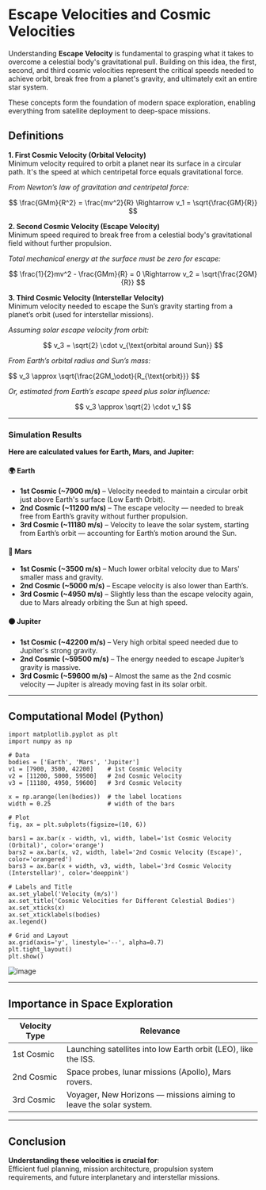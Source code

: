 # Escape Velocities and Cosmic Velocities

Understanding **Escape Velocity** is fundamental to grasping what it takes to overcome a celestial body's gravitational pull. Building on this idea, the first, second, and third cosmic velocities represent the critical speeds needed to achieve orbit, break free from a planet's gravity, and ultimately exit an entire star system.

These concepts form the foundation of modern space exploration, enabling everything from satellite deployment to deep-space missions.

## Definitions

**1. First Cosmic Velocity (Orbital Velocity)**  
Minimum velocity required to orbit a planet near its surface in a circular path. It's the speed at which centripetal force equals gravitational force.  

*From Newton’s law of gravitation and centripetal force:*

$$
\frac{GMm}{R^2} = \frac{mv^2}{R} \Rightarrow v_1 = \sqrt{\frac{GM}{R}}
$$

**2. Second Cosmic Velocity (Escape Velocity)**  
Minimum speed required to break free from a celestial body's gravitational field without further propulsion.  

*Total mechanical energy at the surface must be zero for escape:*

$$
\frac{1}{2}mv^2 - \frac{GMm}{R} = 0 \Rightarrow v_2 = \sqrt{\frac{2GM}{R}}
$$

**3. Third Cosmic Velocity (Interstellar Velocity)**  
Minimum velocity needed to escape the Sun’s gravity starting from a planet’s orbit (used for interstellar missions).  

*Assuming solar escape velocity from orbit:*

$$
v_3 = \sqrt{2} \cdot v_{\text{orbital around Sun}}
$$

*From Earth’s orbital radius and Sun’s mass:*

$$
v_3 \approx \sqrt{\frac{2GM_\odot}{R_{\text{orbit}}}
$$

*Or, estimated from Earth’s escape speed plus solar influence:*

$$
v_3 \approx \sqrt{2} \cdot v_1
$$

---

### Simulation Results

**Here are calculated values for Earth, Mars, and Jupiter:**

#### 🌍 Earth

- **1st Cosmic (~7900 m/s)** – Velocity needed to maintain a circular orbit just above Earth's surface (Low Earth Orbit).  
- **2nd Cosmic (~11200 m/s)** – The escape velocity — needed to break free from Earth’s gravity without further propulsion.  
- **3rd Cosmic (~11180 m/s)** – Velocity to leave the solar system, starting from Earth’s orbit — accounting for Earth’s motion around the Sun.

#### 🔴 Mars

- **1st Cosmic (~3500 m/s)** – Much lower orbital velocity due to Mars' smaller mass and gravity.  
- **2nd Cosmic (~5000 m/s)** – Escape velocity is also lower than Earth’s.  
- **3rd Cosmic (~4950 m/s)** – Slightly less than the escape velocity again, due to Mars already orbiting the Sun at high speed.

#### 🟠 Jupiter

- **1st Cosmic (~42200 m/s)** – Very high orbital speed needed due to Jupiter's strong gravity.  
- **2nd Cosmic (~59500 m/s)** – The energy needed to escape Jupiter’s gravity is massive.  
- **3rd Cosmic (~59600 m/s)** – Almost the same as the 2nd cosmic velocity — Jupiter is already moving fast in its solar orbit.

---

## Computational Model (Python)

<pre><code class="language-python">import matplotlib.pyplot as plt
import numpy as np

# Data
bodies = ['Earth', 'Mars', 'Jupiter']
v1 = [7900, 3500, 42200]    # 1st Cosmic Velocity
v2 = [11200, 5000, 59500]   # 2nd Cosmic Velocity
v3 = [11180, 4950, 59600]   # 3rd Cosmic Velocity

x = np.arange(len(bodies))  # the label locations
width = 0.25                # width of the bars

# Plot
fig, ax = plt.subplots(figsize=(10, 6))

bars1 = ax.bar(x - width, v1, width, label='1st Cosmic Velocity (Orbital)', color='orange')
bars2 = ax.bar(x, v2, width, label='2nd Cosmic Velocity (Escape)', color='orangered')
bars3 = ax.bar(x + width, v3, width, label='3rd Cosmic Velocity (Interstellar)', color='deeppink')

# Labels and Title
ax.set_ylabel('Velocity (m/s)')
ax.set_title('Cosmic Velocities for Different Celestial Bodies')
ax.set_xticks(x)
ax.set_xticklabels(bodies)
ax.legend()

# Grid and Layout
ax.grid(axis='y', linestyle='--', alpha=0.7)
plt.tight_layout()
plt.show()
</code></pre>

![image](https://github.com/user-attachments/assets/938cf3a5-fe1a-4ae2-8012-235c2e0b795b)

---

## Importance in Space Exploration

| Velocity Type | Relevance |
|---------------|-----------|
| 1st Cosmic    | Launching satellites into low Earth orbit (LEO), like the ISS. |
| 2nd Cosmic    | Space probes, lunar missions (Apollo), Mars rovers. |
| 3rd Cosmic    | Voyager, New Horizons — missions aiming to leave the solar system. |

---

## Conclusion

**Understanding these velocities is crucial for**:  
Efficient fuel planning, mission architecture, propulsion system requirements, and future interplanetary and interstellar missions.
